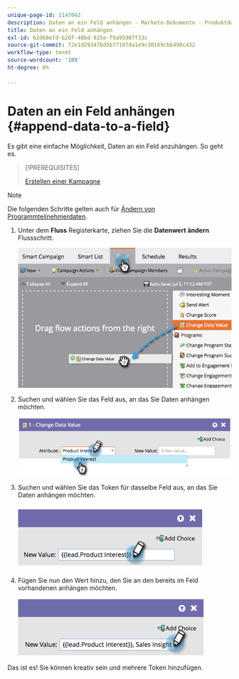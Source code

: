 ```yaml
---
unique-page-id: 1147042
description: Daten an ein Feld anhängen - Marketo-Dokumente - Produktdokumentation
title: Daten an ein Feld anhängen
exl-id: 62d68efd-b2df-48bd-925e-f9a95907f33c
source-git-commit: 72e1d29347bd5b77107da1e9c30169cb6490c432
workflow-type: tm+mt
source-wordcount: '109'
ht-degree: 0%

---
```


# Daten an ein Feld anhängen {#append-data-to-a-field}

Es gibt eine einfache Möglichkeit, Daten an ein Feld anzuhängen. So geht es.

>[!PREREQUISITES]
>
>[Erstellen einer Kampagne](/help/marketo/product-docs/core-marketo-concepts/smart-campaigns/creating-a-smart-campaign/create-a-new-smart-campaign.md)

>[!NOTE]
>
>Die folgenden Schritte gelten auch für [Ändern von Programmteilnehmerdaten](/help/marketo/product-docs/core-marketo-concepts/smart-campaigns/program-flow-actions/change-program-member-data.md).

1. Unter dem **Fluss** Registerkarte, ziehen Sie die **Datenwert ändern** Flussschritt.

   ![](assets/image2014-9-22-16-3a5-3a1.png)

1. Suchen und wählen Sie das Feld aus, an das Sie Daten anhängen möchten.

   ![](assets/image2014-9-22-16-3a5-3a5.png)

1. Suchen und wählen Sie das Token für dasselbe Feld aus, an das Sie Daten anhängen möchten.

   ![](assets/image2014-9-22-16-3a5-3a9.png)

1. Fügen Sie nun den Wert hinzu, den Sie an den bereits im Feld vorhandenen anhängen möchten.

   ![](assets/image2014-9-22-16-3a5-3a12.png)

Das ist es! Sie können kreativ sein und mehrere Token hinzufügen.
